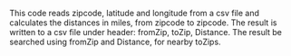 This code reads zipcode, latitude and longitude from a csv file and calculates the distances in miles, from zipcode to zipcode. The result is written to a csv file under header: fromZip, toZip, Distance.
The result be searched using fromZip and Distance, for nearby toZips.
